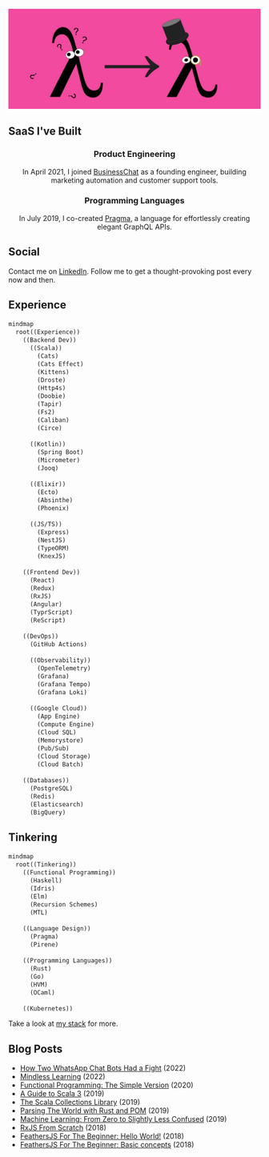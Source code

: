 <p align="center">
  <img src="./img/from-zero-to-hero.jpg" />
</p>

## SaaS I've Built

<h3><p align="center">Product Engineering</p></h3>
<p align="center">
  In April 2021, I joined <a href="https://businesschat.io">BusinessChat</a> as a founding engineer, building marketing automation and customer support tools.
</p>

<h3><p align="center">Programming Languages</p></h3>
<p align="center">
  In July 2019, I co-created <a href="https://pragmalang.com/">Pragma</a>, a language for effortlessly creating elegant GraphQL APIs.
</p>

## Social
Contact me on [LinkedIn](https://linkedin.com/in/muhammad-tabaza). Follow me to get a thought-provoking post every now and then.

## Experience
```mermaid
mindmap
  root((Experience))
    ((Backend Dev))
      ((Scala))
        (Cats)
        (Cats Effect)
        (Kittens)
        (Droste)
        (Http4s)
        (Doobie)
        (Tapir)
        (Fs2)
        (Caliban)
        (Circe)

      ((Kotlin))
        (Spring Boot)
        (Micrometer)
        (Jooq)
  
      ((Elixir))
        (Ecto)
        (Absinthe)
        (Phoenix)
  
      ((JS/TS))
        (Express)
        (NestJS)
        (TypeORM)
        (KnexJS)
      
    ((Frontend Dev))
      (React)
      (Redux)
      (RxJS)
      (Angular)
      (TyprScript)
      (ReScript)
      
    ((DevOps))
      (GitHub Actions)

      ((Observability))
        (OpenTelemetry)
        (Grafana)
        (Grafana Tempo)
        (Grafana Loki)

      ((Google Cloud))
        (App Engine)
        (Compute Engine)
        (Cloud SQL)
        (Memorystore)
        (Pub/Sub)
        (Cloud Storage)
        (Cloud Batch)

    ((Databases))
      (PostgreSQL)
      (Redis)
      (Elasticsearch)
      (BigQuery)
```

## Tinkering
```mermaid
mindmap
  root((Tinkering))
    ((Functional Programming))
      (Haskell)
      (Idris)
      (Elm)
      (Recursion Schemes)
      (MTL)
    
    ((Language Design))
      (Pragma)
      (Pirene)

    ((Programming Languages))
      (Rust)
      (Go)
      (HVM)
      (OCaml)

    ((Kubernetes))
```

Take a look at [my stack](https://github.com/stars/m-tabaza/lists/my-stack) for more.

## Blog Posts
* [How Two WhatsApp Chat Bots Had a Fight](https://www.linkedin.com/pulse/how-two-whatsaapp-chat-bots-had-fight-muhammad-tabaza/) (2022)
* [Mindless Learning](https://github.com/Tabzz98/Tabzz98/blob/main/blog/Mindless%20Learning.md) (2022)
* [Functional Programming: The Simple Version](https://medium.com/heavenlyx/functional-programming-the-simple-version-63fe10678f6e) (2020)
* [A Guide to Scala 3](https://medium.com/heavenlyx/a-guide-to-scala-3-8a3bad7eee71) (2019)
* [The Scala Collections Library](https://medium.com/heavenlyx/the-scala-collections-library-173ca624fb8d) (2019)
* [Parsing The World with Rust and POM](https://medium.com/heavenlyx/parsing-the-world-with-rust-and-pom-77e0e8b5313d) (2019)
* [Machine Learning: From Zero to Slightly Less Confused](https://dev.to/tabz_98/machine-learning-from-zero-to-slightly-less-confused-2bal) (2019)
* [RxJS From Scratch](https://medium.com/@muhammadtabaza/rxjs-almost-from-scratch-3a8b9e8b6d80) (2018)
* [FeathersJS For The Beginner: Hello World!](https://medium.com/@muhammadtabaza/feathersjs-for-the-beginner-hello-world-262ca46f7db7) (2018)
* [FeathersJS For The Beginner: Basic concepts](https://medium.com/@muhammadtabaza/feathersjs-for-the-beginner-basic-concepts-b5abba2e888a) (2018)
